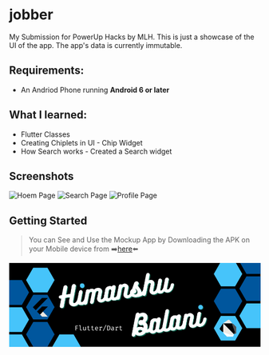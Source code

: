 # jobber

My Submission for PowerUp Hacks by MLH.
This is just a showcase of the UI of the app. The app's data is currently immutable.
## Requirements:
- An Andriod Phone running **Android 6 or later**


## What I learned:
- Flutter Classes
- Creating Chiplets in UI - Chip Widget
- How Search works - Created a Search widget

## Screenshots
<p align= "left">
<img title="Hoem Page" width="200" src="https://user-images.githubusercontent.com/85930567/159227128-f1289184-e653-4a06-ae69-323ab69bd9df.png">
<img title="Search Page" width="200" src="https://user-images.githubusercontent.com/85930567/159227149-e2dfc4d0-8a62-475d-bdb3-a5d0c7d8d81f.png">
<img title="Profile Page" width="200" src="https://user-images.githubusercontent.com/85930567/159227161-ed272119-dd61-4124-8352-0aee90bfd9a0.png">
</p>

## Getting Started
>You can See and Use the Mockup App by Downloading the APK on your Mobile device from ➡️[here](https://github.com/himanshubalani/jobber/blob/master/jobber.apk)⬅️
<img src="https://github.com/himanshubalani/nameheaders/blob/main/Github%20Flutter.png?raw=true">
